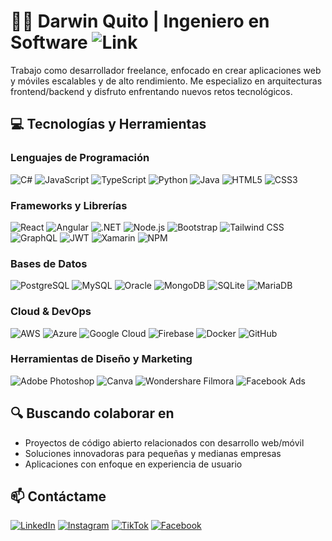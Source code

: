 # 👨‍💻 Darwin Quito | Ingeniero en Software ![Link](https://portafolio-zeta-sepia.vercel.app/)
Trabajo como desarrollador freelance, enfocado en crear aplicaciones web y móviles escalables y de alto rendimiento. Me especializo en arquitecturas frontend/backend y disfruto enfrentando nuevos retos tecnológicos.
## 💻 Tecnologías y Herramientas
### Lenguajes de Programación
![C#](https://img.shields.io/badge/-C%23-239120?style=flat-square&logo=c-sharp&logoColor=white)
![JavaScript](https://img.shields.io/badge/-JavaScript-F7DF1E?style=flat-square&logo=javascript&logoColor=black)
![TypeScript](https://img.shields.io/badge/-TypeScript-3178C6?style=flat-square&logo=typescript&logoColor=white)
![Python](https://img.shields.io/badge/-Python-3776AB?style=flat-square&logo=python&logoColor=white)
![Java](https://img.shields.io/badge/-Java-007396?style=flat-square&logo=java&logoColor=white)
![HTML5](https://img.shields.io/badge/-HTML5-E34F26?style=flat-square&logo=html5&logoColor=white)
![CSS3](https://img.shields.io/badge/-CSS3-1572B6?style=flat-square&logo=css3&logoColor=white)
### Frameworks y Librerías
![React](https://img.shields.io/badge/-React-61DAFB?style=flat-square&logo=react&logoColor=black)
![Angular](https://img.shields.io/badge/-Angular-DD0031?style=flat-square&logo=angular&logoColor=white)
![.NET](https://img.shields.io/badge/-.NET-512BD4?style=flat-square&logo=dotnet&logoColor=white)
![Node.js](https://img.shields.io/badge/-Node.js-339933?style=flat-square&logo=node.js&logoColor=white)
![Bootstrap](https://img.shields.io/badge/-Bootstrap-7952B3?style=flat-square&logo=bootstrap&logoColor=white)
![Tailwind CSS](https://img.shields.io/badge/-Tailwind_CSS-38B2AC?style=flat-square&logo=tailwind-css&logoColor=white)
![GraphQL](https://img.shields.io/badge/-GraphQL-E10098?style=flat-square&logo=graphql&logoColor=white)
![JWT](https://img.shields.io/badge/-JWT-000000?style=flat-square&logo=json-web-tokens&logoColor=white)
![Xamarin](https://img.shields.io/badge/-Xamarin-3498DB?style=flat-square&logo=xamarin&logoColor=white)
![NPM](https://img.shields.io/badge/-NPM-CB3837?style=flat-square&logo=npm&logoColor=white)
### Bases de Datos
![PostgreSQL](https://img.shields.io/badge/-PostgreSQL-336791?style=flat-square&logo=postgresql&logoColor=white)
![MySQL](https://img.shields.io/badge/-MySQL-4479A1?style=flat-square&logo=mysql&logoColor=white)
![Oracle](https://img.shields.io/badge/-Oracle-F80000?style=flat-square&logo=oracle&logoColor=white)
![MongoDB](https://img.shields.io/badge/-MongoDB-47A248?style=flat-square&logo=mongodb&logoColor=white)
![SQLite](https://img.shields.io/badge/-SQLite-003B57?style=flat-square&logo=sqlite&logoColor=white)
![MariaDB](https://img.shields.io/badge/-MariaDB-003545?style=flat-square&logo=mariadb&logoColor=white)
### Cloud & DevOps
![AWS](https://img.shields.io/badge/-AWS-232F3E?style=flat-square&logo=amazon-aws&logoColor=white)
![Azure](https://img.shields.io/badge/-Azure-0078D4?style=flat-square&logo=microsoft-azure&logoColor=white)
![Google Cloud](https://img.shields.io/badge/-Google_Cloud-4285F4?style=flat-square&logo=google-cloud&logoColor=white)
![Firebase](https://img.shields.io/badge/-Firebase-FFCA28?style=flat-square&logo=firebase&logoColor=black)
![Docker](https://img.shields.io/badge/-Docker-2496ED?style=flat-square&logo=docker&logoColor=white)
![GitHub](https://img.shields.io/badge/-GitHub-181717?style=flat-square&logo=github&logoColor=white)
### Herramientas de Diseño y Marketing
![Adobe Photoshop](https://img.shields.io/badge/-Adobe_Photoshop-31A8FF?style=flat-square&logo=adobe-photoshop&logoColor=white)
![Canva](https://img.shields.io/badge/-Canva-00C4CC?style=flat-square&logo=canva&logoColor=white)
![Wondershare Filmora](https://img.shields.io/badge/-Wondershare_Filmora-0066FF?style=flat-square&logo=wondershare&logoColor=white)
![Facebook Ads](https://img.shields.io/badge/-Facebook_Ads-1877F2?style=flat-square&logo=facebook&logoColor=white)
## 🔍 Buscando colaborar en
- Proyectos de código abierto relacionados con desarrollo web/móvil
- Soluciones innovadoras para pequeñas y medianas empresas
- Aplicaciones con enfoque en experiencia de usuario
## 📫 Contáctame
[![LinkedIn](https://img.shields.io/badge/-LinkedIn-0077B5?style=flat-square&logo=linkedin&logoColor=white)](https://www.linkedin.com/in/darwin-quito-8b1a48340/)
[![Instagram](https://img.shields.io/badge/-Instagram-E4405F?style=flat-square&logo=instagram&logoColor=white)](https://www.instagram.com/darwin.quito/)
[![TikTok](https://img.shields.io/badge/-TikTok-000000?style=flat-square&logo=tiktok&logoColor=white)](https://www.tiktok.com/@darwin.quito)
[![Facebook](https://img.shields.io/badge/-Facebook-1877F2?style=flat-square&logo=facebook&logoColor=white)](https://www.facebook.com/profile.php?id=100057595729705)
<!---
DarwinQuitoDev/DarwinQuitoDev is a ✨ special ✨ repository because its `README.md` (this file) appears on your GitHub profile.
You can click the Preview link to take a look at your changes.
--->
